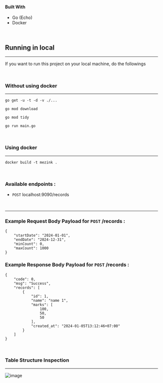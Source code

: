 #### Built With

* Go (Echo)
* Docker

<br>

## Running in local
---
If you want to run this project on your local machine, do the followings

<br>

### Without using docker
---

```
go get -u -t -d -v ./...
```

```
go mod download
```

```
go mod tidy
```

```
go run main.go
```

<br>

### Using docker
---

```
docker build -t mezink .
```

<br>

### Available endpoints :
- `POST` localhost:9090/records

<br>

---

### Example Request Body Payload for `POST` /records :
```
{
    "startDate": "2024-01-01",
    "endDate": "2024-12-31",
    "minCount": 0,
    "maxCount": 1000
}
```

### Example Response Body Payload for `POST` /records :
```
{
    "code": 0,
    "msg": "Success",
    "records": [
        {
            "id": 1,
            "name": "name 1",
            "marks": [
                100,
                50,
                50
            ],
            "created_at": "2024-01-05T13:12:46+07:00"
        }
    ]
}
```

<br>

### Table Structure Inspection
---

![image](https://github.com/Reinhardjs/mezink-technical-test/assets/7758970/5c5d9279-f0c6-4f1a-a70b-40cdf8ac90c4)
